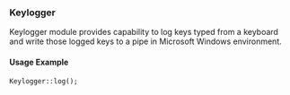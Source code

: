 ### Keylogger

Keylogger module provides capability to log keys typed from a keyboard and write those logged keys to a pipe in Microsoft Windows environment.

#### Usage Example

```
Keylogger::log();
```